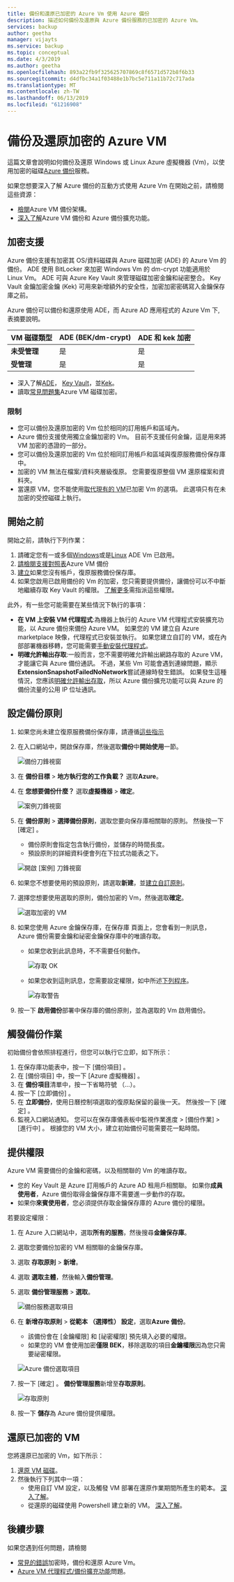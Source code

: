 ```yaml
---
title: 備份和還原已加密的 Azure Vm 使用 Azure 備份
description: 描述如何備份及還原與 Azure 備份服務的已加密的 Azure Vm。
services: backup
author: geetha
manager: vijayts
ms.service: backup
ms.topic: conceptual
ms.date: 4/3/2019
ms.author: geetha
ms.openlocfilehash: 893a22fb9f325625707869c8f6571d572b8f6b33
ms.sourcegitcommit: d4dfbc34a1f03488e1b7bc5e711a11b72c717ada
ms.translationtype: MT
ms.contentlocale: zh-TW
ms.lasthandoff: 06/13/2019
ms.locfileid: "61216908"
---
```

# <a name="back-up-and-restore-encrypted-azure-vm"></a>備份及還原加密的 Azure VM

這篇文章會說明如何備份及還原 Windows 或 Linux Azure 虛擬機器 (Vm)，以使用加密的磁碟[Azure 備份](backup-overview.md)服務。

如果您想要深入了解 Azure 備份的互動方式使用 Azure Vm 在開始之前，請檢閱這些資源：

- [檢閱](backup-architecture.md#architecture-direct-backup-of-azure-vms)Azure VM 備份架構。
- [深入了解](backup-azure-vms-introduction.md)Azure VM 備份和 Azure 備份擴充功能。

## <a name="encryption-support"></a>加密支援

Azure 備份支援有加密其 OS/資料磁碟與 Azure 磁碟加密 (ADE) 的 Azure Vm 的備份。 ADE 使用 BitLocker 來加密 Windows Vm 的 dm-crypt 功能適用於 Linux Vm。 ADE 可與 Azure Key Vault 來管理磁碟加密金鑰和祕密整合。 Key Vault 金鑰加密金鑰 (Kek) 可用來新增額外的安全性，加密加密密碼寫入金鑰保存庫之前。

Azure 備份可以備份和還原使用 ADE，而 Azure AD 應用程式的 Azure Vm 下, 表摘要說明。

**VM 磁碟類型** | **ADE (BEK/dm-crypt)** | **ADE 和 kek 加密**
--- | --- | ---
**未受管理** | 是 | 是
**受管理**  | 是 | 是

- 深入了解[ADE](../security/azure-security-disk-encryption-overview.md)， [Key Vault](../key-vault/key-vault-overview.md)，並[Kek](https://blogs.msdn.microsoft.com/cclayton/2017/01/03/creating-a-key-encrypting-key-kek/)。
- 讀取[常見問題集](../security/azure-security-disk-encryption-faq.md)Azure VM 磁碟加密。



### <a name="limitations"></a>限制

- 您可以備份及還原加密的 Vm 位於相同的訂用帳戶和區域內。
- Azure 備份支援使用獨立金鑰加密的 Vm。 目前不支援任何金鑰，這是用來將 VM 加密的憑證的一部分。
- 您可以備份及還原加密的 Vm 位於相同訂用帳戶和區域與復原服務備份保存庫中。
- 加密的 VM 無法在檔案/資料夾層級復原。 您需要復原整個 VM 還原檔案和資料夾。
- 當還原 VM，您不能使用[取代現有的 VM](backup-azure-arm-restore-vms.md#restore-options)已加密 Vm 的選項。 此選項只有在未加密的受控磁碟上執行。




## <a name="before-you-start"></a>開始之前

開始之前，請執行下列作業：

1. 請確定您有一或多個[Windows](../security/azure-security-disk-encryption-windows.md)或是[Linux](../security/azure-security-disk-encryption-linux.md) ADE Vm 已啟用。
2. [請檢閱支援對照表](backup-support-matrix-iaas.md)Azure VM 備份
3. [建立](backup-azure-arm-vms-prepare.md#create-a-vault)如果您沒有帳戶，復原服務備份保存庫。
4. 如果您啟用已啟用備份的 Vm 的加密，您只需要提供備份，讓備份可以不中斷地繼續存取 Key Vault 的權限。 [了解更多](#provide-permissions)需指派這些權限。

此外，有一些您可能需要在某些情況下執行的事項：

- **在 VM 上安裝 VM 代理程式**:為機器上執行的 Azure VM 代理程式安裝擴充功能，以 Azure 備份來備份 Azure VM。 如果您的 VM 建立自 Azure marketplace 映像，代理程式已安裝並執行。 如果您建立自訂的 VM，或在內部部署機器移轉，您可能需要[手動安裝代理程式](backup-azure-arm-vms-prepare.md#install-the-vm-agent)。
- **明確允許輸出存取**:一般而言，您不需要明確允許輸出網路存取的 Azure VM，才能讓它與 Azure 備份通訊。 不過，某些 Vm 可能會遇到連線問題，顯示**ExtensionSnapshotFailedNoNetwork**嘗試連線時發生錯誤。 如果發生這種情況，您應該[明確允許輸出存取](backup-azure-arm-vms-prepare.md#explicitly-allow-outbound-access)，所以 Azure 備份擴充功能可以與 Azure 的備份流量的公用 IP 位址通訊。



## <a name="configure-a-backup-policy"></a>設定備份原則

1. 如果您尚未建立復原服務備份保存庫，請遵循[這些指示](backup-azure-arm-vms-prepare.md#create-a-vault)
2. 在入口網站中，開啟保存庫，然後選取**備份**中**開始使用**一節。

    ![備份刀鋒視窗](./media/backup-azure-vms-encryption/select-backup.png)

3. 在 **備份目標** > **地方執行您的工作負載？** 選取**Azure**。
4. 在 **您想要備份什麼？** 選取**虛擬機器** > **確定**。

      ![案例刀鋒視窗](./media/backup-azure-vms-encryption/select-backup-goal-one.png)

5. 在 **備份原則** > **選擇備份原則**，選取您要向保存庫相關聯的原則。 然後按一下 [確定]  。
    - 備份原則會指定包含執行備份，並儲存的時間長度。
    - 預設原則的詳細資料便會列在下拉式功能表之下。

    ![開啟 [案例] 刀鋒視窗](./media/backup-azure-vms-encryption/select-backup-goal-two.png)

6. 如果您不想要使用的預設原則，請選取**新建**，並[建立自訂原則](backup-azure-arm-vms-prepare.md#create-a-custom-policy)。


7. 選擇您想要使用選取的原則，備份加密的 Vm，然後選取**確定**。

      ![選取加密的 VM](./media/backup-azure-vms-encryption/selected-encrypted-vms.png)

8. 如果您使用 Azure 金鑰保存庫，在保存庫 頁面上，您會看到一則訊息，Azure 備份需要金鑰和祕密金鑰保存庫中的唯讀存取。

    - 如果您收到此訊息時，不不需要任何動作。

        ![存取 OK](./media/backup-azure-vms-encryption/access-ok.png)

    - 如果您收到這則訊息，您需要設定權限，如中所述[下列程序](#provide-permissions)。

        ![存取警告](./media/backup-azure-vms-encryption/access-warning.png)

9. 按一下 **啟用備份**部署中保存庫的備份原則，並為選取的 Vm 啟用備份。


## <a name="trigger-a-backup-job"></a>觸發備份作業

初始備份會依照排程進行，但您可以執行它立即，如下所示：

1. 在保存庫功能表中，按一下 [備份項目]  。
2. 在 [備份項目]  中，按一下 [Azure 虛擬機器]  。
3. 在 **備份項目**清單中，按一下省略符號 （...）。
4. 按一下 [立即備份]  。
5. 在 **立即備份**，使用日曆控制項選取的復原點保留的最後一天。 然後按一下 [確定]  。
6. 監視入口網站通知。 您可以在保存庫儀表板中監視作業進度 > [備份作業]   > [進行中]  。 根據您的 VM 大小，建立初始備份可能需要花一點時間。


## <a name="provide-permissions"></a>提供權限

Azure VM 需要備份的金鑰和密碼，以及相關聯的 Vm 的唯讀存取。

- 您的 Key Vault 是 Azure 訂用帳戶的 Azure AD 租用戶相關聯。 如果你**成員使用者**，Azure 備份取得金鑰保存庫不需要進一步動作的存取。
- 如果你**來賓使用者**，您必須提供存取金鑰保存庫的 Azure 備份的權限。

若要設定權限：

1. 在 Azure 入口網站中，選取**所有的服務**，然後搜尋**金鑰保存庫**。
2. 選取您要備份加密的 VM 相關聯的金鑰保存庫。
3. 選取 **存取原則** > **新增**。
4. 選取 **選取主體**，然後輸入**備份管理**。
5. 選取 **備份管理服務** > **選取**。

    ![備份服務選取項目](./media/backup-azure-vms-encryption/select-backup-service.png)

6. 在 **新增存取原則** > **從範本 （選擇性） 設定**，選取**Azure 備份**。
    - 該備份會在 [金鑰權限]  和 [祕密權限]  預先填入必要的權限。
    - 如果您的 VM 會使用加密**僅限 BEK**，移除選取的項目**金鑰權限**因為您只需要祕密權限。

    ![Azure 備份選取項目](./media/backup-azure-vms-encryption/select-backup-template.png)

6. 按一下 [確定]  。 **備份管理服務**新增至**存取原則**。

    ![存取原則](./media/backup-azure-vms-encryption/backup-service-access-policy.png)

7. 按一下 **儲存**為 Azure 備份提供權限。

## <a name="restore-an-encrypted-vm"></a>還原已加密的 VM

您將還原已加密的 Vm，如下所示：

1. [還原 VM 磁碟](backup-azure-arm-restore-vms.md#restore-disks)。
2. 然後執行下列其中一項：
    - 使用自訂 VM 設定，以及觸發 VM 部署在還原作業期間所產生的範本。 [深入了解](backup-azure-arm-restore-vms.md#use-templates-to-customize-a-restored-vm)。
    - 從還原的磁碟使用 Powershell 建立新的 VM。 [深入了解](backup-azure-vms-automation.md#create-a-vm-from-restored-disks)。

## <a name="next-steps"></a>後續步驟

如果您遇到任何問題，請檢閱

- [常見的錯誤](backup-azure-vms-troubleshoot.md)加密時，備份和還原 Azure Vm。
- [Azure VM 代理程式/備份擴充功能](backup-azure-troubleshoot-vm-backup-fails-snapshot-timeout.md)問題。
